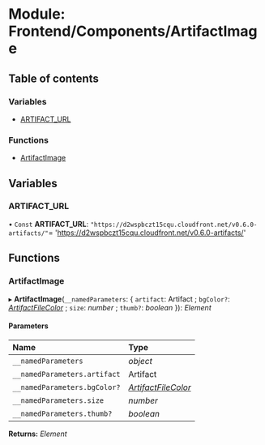 # Module: Frontend/Components/ArtifactImage

## Table of contents

### Variables

- [ARTIFACT_URL](frontend_components_artifactimage.md#artifact_url)

### Functions

- [ArtifactImage](frontend_components_artifactimage.md#artifactimage)

## Variables

### ARTIFACT_URL

• `Const` **ARTIFACT_URL**: `"https://d2wspbczt15cqu.cloudfront.net/v0.6.0-artifacts/"`= 'https://d2wspbczt15cqu.cloudfront.net/v0.6.0-artifacts/'

## Functions

### ArtifactImage

▸ **ArtifactImage**(`__namedParameters`: { `artifact`: Artifact ; `bgColor?`: [_ArtifactFileColor_](../enums/backend_gamelogic_artifactutils.artifactfilecolor.md) ; `size`: _number_ ; `thumb?`: _boolean_ }): _Element_

#### Parameters

| Name                         | Type                                                                                 |
| :--------------------------- | :----------------------------------------------------------------------------------- |
| `__namedParameters`          | _object_                                                                             |
| `__namedParameters.artifact` | Artifact                                                                             |
| `__namedParameters.bgColor?` | [_ArtifactFileColor_](../enums/backend_gamelogic_artifactutils.artifactfilecolor.md) |
| `__namedParameters.size`     | _number_                                                                             |
| `__namedParameters.thumb?`   | _boolean_                                                                            |

**Returns:** _Element_
